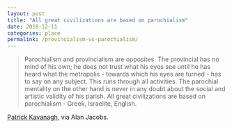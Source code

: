 ```yaml
---
layout: post
title: "All great civilizations are based on parochialism"
date: 2018-12-11
categories: place
permalink: /provincialism-vs-parochialism/
---
```


> Parochialism and provincialism are opposites. The provincial has no mind of his own; he does not trust what his eyes see until he has heard what the metropolis - towards which his eyes are turned - has to say on any subject. This runs through all activities. The parochial mentality on the other hand is never in any doubt about the social and artistic validity of his parish. All great civilizations are based on parochialism - Greek, Israelite, English.

[Patrick Kavanagh](https://books.google.com/books?id=2iZXAAAAYAAJ&dq=Patrick+Kavanagh%2C+%27The+Parish+and+the+Universe&focus=searchwithinvolume&q=parochial+), via Alan Jacobs.
